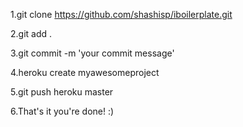 1.git clone https://github.com/shashisp/iboilerplate.git

2.git add .

3.git commit -m 'your commit message'

4.heroku create myawesomeproject

5.git push heroku master

6.That's it you're done! :)
